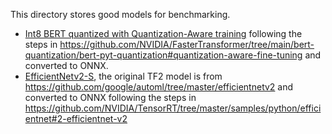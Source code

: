 This directory stores good models for benchmarking.

- [Int8 BERT quantized with Quantization-Aware training](bert-base-qat.onnx) following the steps in https://github.com/NVIDIA/FasterTransformer/tree/main/bert-quantization/bert-pyt-quantization#quantization-aware-fine-tuning and converted to ONNX.
- [EfficientNetv2-S](efficientnetv2-s.onnx), the original TF2 model is from https://github.com/google/automl/tree/master/efficientnetv2 and converted to ONNX following the steps in https://github.com/NVIDIA/TensorRT/tree/master/samples/python/efficientnet#2-efficientnet-v2
